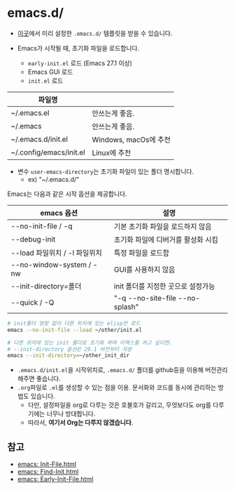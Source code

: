 # emacs.d/

- [이곳](https://github.com/lispkorea/template-emacs.d)에서 미리 설정한 `.emacs.d/` 템플릿을 받을 수 있습니다.

- Emacs가 시작될 때, 초기화 파일을 로드합니다.
  - `early-init.el` 로드 (Emacs 27.1 이상)
  - Emacs GUI 로드
  - `init.el` 로드

| 파일명                  |                       |
| ----------------------- | --------------------- |
| ~/.emacs.el             | 안쓰는게 좋음.        |
| ~/.emacs                | 안쓰는게 좋음.        |
| ~/.emacs.d/init.el      | Windows, macOs에 추천 |
| ~/.config/emacs/init.el | Linux에 추천          |

- 변수 `user-emacs-directory`는 초기화 파일이 있는 폴더 명시합니다.
  - ex) "~/.emacs.d/"

Emacs는 다음과 같은 시작 옵션을 제공합니다.

| emacs 옵션                    | 설명                               |
| ----------------------------- | ---------------------------------- |
| --no-init-file / -q           | 기본 초기화 파일을 로드하지 않음   |
| --debug-init                  | 초기화 파일에 디버거를 활성화 시킴 |
| --load 파일위치 / -l 파일위치 | 특정 파일을 로드함                 |
| --no-window-system / -nw      | GUI를 사용하지 않음                |
| --init-directory=폴더         | init 폴더를 지정한 곳으로 설정가능 |
| --quick / -Q                  | "-q --no-site-file --no-splash"    |

```bash
# init폴더 영향 없이 다른 위치에 있는 elisp만 로드
emacs --no-init-file --load ~/other/init.el

# 다른 위치에 있는 init 폴더로 초기화 하며 이맥스를 켜고 싶다면.
# --init-directory 옵션은 29.1 버전부터 지원
emacs --init-directory=~/other_init_dir
```

- `.emacs.d/init.el`을 시작위치로, `.emacs.d/` 폴더를 github등을 이용해 버전관리해주면 좋습니다.
- `.org`파일로 `.el`를 생성할 수 있는 점을 이용. 문서화와 코드를 동시에 관리하는 방법도 있습니다.
  - 다만, 설정파일을 org로 다루는 것은 호불호가 갈리고, 무엇보다도 org를 다루기에는 너무나 방대합니다.
  - 따라서, **여기서 Org는 다루지 않겠습니다**.

## 참고

- [emacs: Init-File.html](https://www.gnu.org/software/emacs/manual/html_node/emacs/Init-File.html)
- [emacs: Find-Init.html](https://www.gnu.org/software/emacs/manual/html_node/emacs/Find-Init.html)
- [emacs: Early-Init-File.html](https://www.gnu.org/software/emacs/manual/html_node/emacs/Early-Init-File.html)
